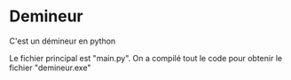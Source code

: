 # Demineur
C'est un démineur en python

Le fichier principal est "main.py".
On a compilé tout le code pour obtenir le fichier "demineur.exe"

